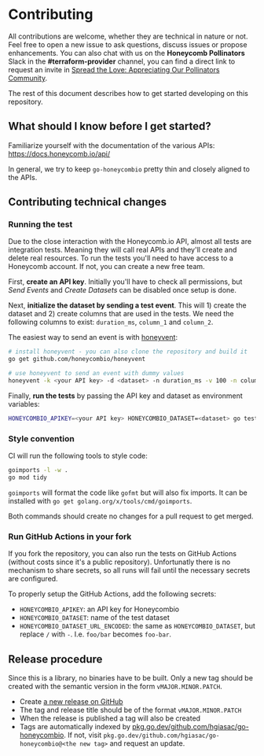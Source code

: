 # Contributing

All contributions are welcome, whether they are technical in nature or not. Feel free to open a new issue to ask questions, discuss issues or propose enhancements. You can also chat with us on the **Honeycomb Pollinators** Slack in the **#terraform-provider** channel, you can find a direct link to request an invite in [Spread the Love: Appreciating Our Pollinators Community](https://www.honeycomb.io/blog/spread-the-love-appreciating-our-pollinators-community/).

The rest of this document describes how to get started developing on this repository.

## What should I know before I get started?

Familiarize yourself with the documentation of the various APIs: https://docs.honeycomb.io/api/

In general, we try to keep `go-honeycombio` pretty thin and closely aligned to the APIs.

## Contributing technical changes

### Running the test

Due to the close interaction with the Honeycomb.io API, almost all tests are integration tests. Meaning they will call real APIs and they'll create and delete real resources. To run the tests you'll need to have access to a Honeycomb account. If not, you can create a new free team.

First, **create an API key**. Initially you'll have to check all permissions, but _Send Events_ and _Create Datasets_ can be disabled once setup is done.

Next, **initialize the dataset by sending a test event**. This will 1) create the dataset and 2) create columns that are used in the tests.  We need the following columns to exist: `duration_ms`, `column_1` and `column_2`.

The easiest way to send an event is with [honeyvent](https://github.com/honeycombio/honeyvent):

```sh
# install honeyvent - you can also clone the repository and build it
go get github.com/honeycombio/honeyvent

# use honeyvent to send an event with dummy values
honeyvent -k <your API key> -d <dataset> -n duration_ms -v 100 -n column_1 -v value_1 -n column_2 -v value_2
```

Finally, **run the tests** by passing the API key and dataset as environment variables:

```sh
HONEYCOMBIO_APIKEY=<your API key> HONEYCOMBIO_DATASET=<dataset> go test -v ./...
```

### Style convention

CI will run the following tools to style code:

```sh
goimports -l -w .
go mod tidy
```

`goimports` will format the code like `gofmt` but will also fix imports. It can be installed with `go get golang.org/x/tools/cmd/goimports`.

Both commands should create no changes for a pull request to get merged.

### Run GitHub Actions in your fork

If you fork the repository, you can also run the tests on GitHub Actions (without costs since it's a public repository). Unfortunatly there is no mechanism to share secrets, so all runs will fail until the necessary secrets are configured.

To properly setup the GitHub Actions, add the following secrets:

- `HONEYCOMBIO_APIKEY`: an API key for Honeycombio
- `HONEYCOMBIO_DATASET`: name of the test dataset
- `HONEYCOMBIO_DATASET_URL_ENCODED`: the same as `HONEYCOMBIO_DATASET`, but replace `/` with `-`. I.e. `foo/bar` becomes `foo-bar`.

## Release procedure

Since this is a library, no binaries have to be built. Only a new tag should be created with the semantic version in the form `vMAJOR.MINOR.PATCH`.

- Create [a new release on GitHub](https://github.com/hgiasac/go-honeycombio/releases/new)
- The tag and release title should be of the format `vMAJOR.MINOR.PATCH`
- When the release is published a tag will also be created
- Tags are automatically indexed by [pkg.go.dev/github.com/hgiasac/go-honeycombio](https://pkg.go.dev/github.com/hgiasac/go-honeycombio). If not, visit `pkg.go.dev/github.com/hgiasac/go-honeycombio@<the new tag>` and request an update.
